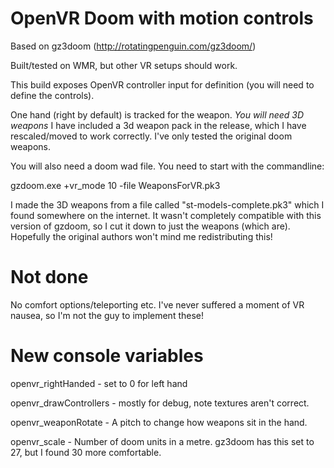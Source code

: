 # OpenVR Doom with motion controls
Based on gz3doom (http://rotatingpenguin.com/gz3doom/)

Built/tested on WMR, but other VR setups should work.

This build exposes OpenVR controller input for definition (you will need to define the controls).

One hand (right by default) is tracked for the weapon. *You will need 3D weapons* I have included a 3d weapon pack in the release, which I have rescaled/moved to work correctly. I've only tested the original doom weapons.

You will also need a doom wad file. You need to start with the commandline:

gzdoom.exe +vr_mode 10 -file WeaponsForVR.pk3

I made the 3D weapons from a file called "st-models-complete.pk3" which I found somewhere on the internet. It wasn't completely compatible with this version of gzdoom, so I cut it down to just the weapons (which are). Hopefully the original authors won't mind me redistributing this!

# Not done

No comfort options/teleporting etc. I've never suffered a moment of VR nausea, so I'm not the guy to implement these!

# New console variables

openvr_rightHanded - set to 0 for left hand

openvr_drawControllers - mostly for debug, note textures aren't correct.

openvr_weaponRotate - A pitch to change how weapons sit in the hand.

openvr_scale - Number of doom units in a metre. gz3doom has this set to 27, but I found 30 more comfortable.





